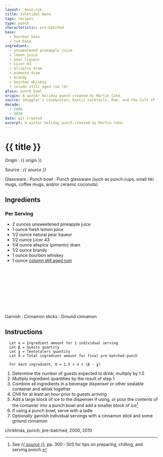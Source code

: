 ```yaml
---
layout: _main.njk
title: Yuletidal Wave
tags: recipes
type: punch
characteristic: pre-batched
base:
  - bourbon base
  - rum base
ingredient:
  - unsweetened pineapple juice
  - lemon juice
  - pear liqueur
  - Licor 43
  - allspice dram
  - pimento dram
  - brandy
  - bourbon whiskey
  - column still aged rum (4)
glass: punch bowl
origin: A winter holiday punch created by Martin Cate.
source: Smuggler's Cove&colon; Exotic Cocktails, Rum, and the Cult of Tiki
decade:
  - 2000
  - 2010
date: git Created
excerpt: A winter holiday punch created by Martin Cate.
---
```

<!-- markdownlint-disable MD025 -->
# {{ title }}
<!-- markdownlint-enable MD025 -->

Origin
  : {{ origin }}

Source
  : <cite><span data-pagefind-filter="Source">{{ source }}</span></cite>

Glassware
  : <span data-pagefind-filter="Glassware">Punch bowl</span>
  : <span data-pagefind-filter="Glassware">Punch glassware</span> (such as punch cups, small tiki mugs, coffee mugs, and/or ceramic coconuts)

## Ingredients

### Per Serving

* 2 ounces unsweetened pineapple juice
* 1 ounce fresh lemon juice
* 1/2 ounce natural pear liqueur
* 1/2 ounce Licor 43
* 1/4 ounce allspice (pimento) dram
* 1/2 ounce brandy
* 1 ounce bourbon whiskey
* 1 ounce [column still aged rum](/rums/08-rum-column-still-aged/)<icon-l space="1em" label="(4)" class="bigger"><span class="with-icon"><svg class="icon"><use href="/assets/images/icons/circle-4.svg#circle-4"></use></svg></span></icon-l>

Garnish
  : Cinnamon sticks
  : Ground cinnamon

## Instructions

```text
  Let ɑ = Ingredient amount for 1 individual serving
  Let β = Guests quantity
  Let ɣ = Teetotalers quantity
  Let δ = Total ingredient amount for final pre-batched punch

  For each ingredient, δ = 1.5 × ɑ × (β - ɣ)
```

1. Determine the number of guests expected to drink; multiply by 1.5
2. Multiply ingredient quantities by the result of step 1
3. Combine all ingredients in a beverage dispenser or other sealable container and whisk together
4. Chill for at least an hour prior to guests arriving
5. Add a large block of ice to the dispenser if using, or pour the contents of the container into a punch bowl and add a smaller block of ice[^1]
6. If using a punch bowl, serve with a ladle
7. Optionally garnish individual servings with a cinnamon stick and some ground cinnamon

[^1]: See <cite><a href="https://www.smugglerscovesf.com/store/smugglers-cove-exotic-cocktails-rum-and-the-cult-of-tiki-signed" rel="external noopener" target="_blank"><span data-pagefind-filter="Source">{{ source }}</span></a></cite>, pp. 300&NoBreak;&thinsp;&NoBreak;–&NoBreak;&thinsp;&NoBreak;303 for tips on preparing, chilling, and serving punch.

<div
  class="sr-only"
  data-cat[0]="Drink"
  data-type[0]="Punch"
  data-char[0]="Pre-batched"
  data-base[0]="Rum/Cane spirits"
  data-base[1]="Whiskey"
  data-ingredient[0]="Pineapple juice, unsweetened"
  data-ingredient[1]="Lemon juice"
  data-ingredient[2]="Pear liqueur"
  data-ingredient[3]="Licor 43"
  data-ingredient[4]="Allspice dram"
  data-ingredient[5]="Pimento dram"
  data-ingredient[6]="Brandy"
  data-ingredient[7]="Whiskey,  bourbon"
  data-ingredient[8]="Column still aged rum [4]"
  data-juice[0]="Pineapple juice, unsweetened"
  data-juice[1]="Lemon juice"
  data-liquor[0]="Pear liqueur"
  data-liquor[1]="Licor 43"
  data-liquor[2]="Allspice dram"
  data-liquor[3]="Pimento dram"
  data-liquor[4]="Brandy"
  data-liquor[5]="Whiskey,  bourbon"
  data-liquor[6]="Column still aged rum [4]"
  data-garnish[0]="Cinnamon, ground"
  data-garnish[1]="Cinnamon sticks"
  data-origin[0]="Martin Cate"
  data-glass[0]="Punch cup"
  data-glass[1]="Tiki mug, small"
  data-glass[2]="Tiki mug"
  data-glass[3]="Coffee mug"
  data-glass[4]="Ceramic coconut"
  data-decade[0]="2000"
  data-decade[1]="2010"
  data-pagefind-filter="
    Category[data-cat[0]],
    Type[data-type[0]],
    Characteristic[data-char[0]],
    Base[data-base[0]],
    Base[data-base[1]],
    Ingredient[data-ingredient[0]],
    Ingredient[data-ingredient[1]],
    Ingredient[data-ingredient[2]],
    Ingredient[data-ingredient[3]],
    Ingredient[data-ingredient[4]],
    Ingredient[data-ingredient[5]],
    Ingredient[data-ingredient[6]],
    Juice[data-juice[0]],
    Juice[data-juice[1]],
    Liquor[data-liquor[0]],
    Liquor[data-liquor[1]],
    Liquor[data-liquor[2]],
    Liquor[data-liquor[3]],
    Liquor[data-liquor[4]],
    Liquor[data-liquor[5]],
    Liquor[data-liquor[6]],
    Pantry[data-garnish[0]],
    Pantry[data-garnish[1]],
    Garnish[data-garnish[0]],
    Garnish[data-garnish[1]],
    Origin[data-origin[0]],
    Glassware[data-glass[0]],
    Glassware[data-glass[1]],
    Glassware[data-glass[2]],
    Glassware[data-glass[3]],
    Glassware[data-glass[4]],
    Decade[data-decade[0]],
    Decade[data-decade[1]]
  "
>
</div>

<div class="keywords" aria-hidden>christmas, punch, pre-batched, 2000, 2010</div>
